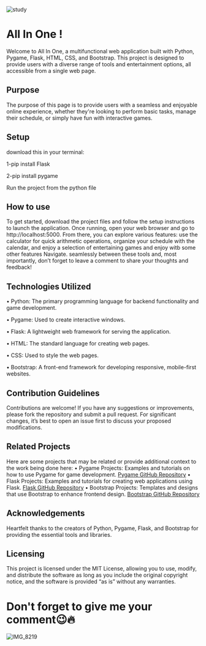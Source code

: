 ![study](https://github.com/Amedamin/My_Project/assets/138765878/403c643b-5bea-42b6-9e23-de1fd985729d)

# All In One !
Welcome to All In One, a multifunctional web application built with Python, Pygame, Flask, HTML, CSS, and Bootstrap. This project is designed to provide users with a diverse range of tools and entertainment options, all accessible from a single web page.

## Purpose 
The purpose of this page is to provide users with a seamless and enjoyable online experience, whether they're looking to perform basic tasks, manage their schedule, or simply have fun with interactive games.

## Setup
download this in your terminal:

1-pip install Flask

2-pip install pygame

Run the project from the python file

## How to use
To get started, download the project files and follow the setup instructions to launch the application. Once running, open your web browser and go to http://localhost:5000. From there, you can explore various features: use the calculator for quick arithmetic operations, organize your schedule with the calendar, and enjoy a selection of entertaining games and enjoy witb some other features Navigate. seamlessly between these tools and, most importantly, don’t forget to leave a comment to share your thoughts and feedback!

## Technologies Utilized
•	Python: The primary programming language for backend functionality and game development.

•	Pygame: Used to create interactive windows.

•	Flask: A lightweight web framework for serving the application.

•	HTML: The standard language for creating web pages.

•	CSS: Used to style the web pages.

•	Bootstrap: A front-end framework for developing responsive, mobile-first websites.

## Contribution Guidelines
Contributions are welcome! If you have any suggestions or improvements, please fork the repository and submit a pull request. For significant changes, it’s best to open an issue first to discuss your proposed modifications.

## Related Projects
Here are some projects that may be related or provide additional context to the work being done here:
•	Pygame Projects: Examples and tutorials on how to use Pygame for game development.
[Pygame GitHub Repository](https://github.com/pygame/pygame)
•	Flask Projects: Examples and tutorials for creating web applications using Flask.
[Flask GitHub Repository](https://github.com/pallets/flask)
•	Bootstrap Projects: Templates and designs that use Bootstrap to enhance frontend design.
[Bootstrap GitHub Repository](https://github.com/twbs/bootstrap)

## Acknowledgements
Heartfelt thanks to the creators of Python, Pygame, Flask, and Bootstrap for providing the essential tools and libraries.

## Licensing
This project is licensed under the MIT License, allowing you to use, modify, and distribute the software as long as you include the original copyright notice, and the software is provided “as is” without any warranties.

# Don't forget to give me your comment😉🔥

![IMG_8219](https://github.com/Amedamin/My_Project/assets/138765878/dbc6b122-7af0-455f-84ba-2cf6210907c6)
